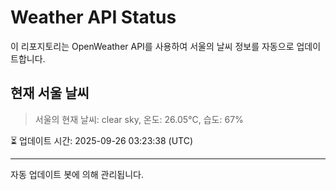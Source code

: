 
# Weather API Status

이 리포지토리는 OpenWeather API를 사용하여 서울의 날씨 정보를 자동으로 업데이트합니다.

## 현재 서울 날씨
> 서울의 현재 날씨: clear sky, 온도: 26.05°C, 습도: 67%

⏳ 업데이트 시간: 2025-09-26 03:23:38 (UTC)

---
자동 업데이트 봇에 의해 관리됩니다.
